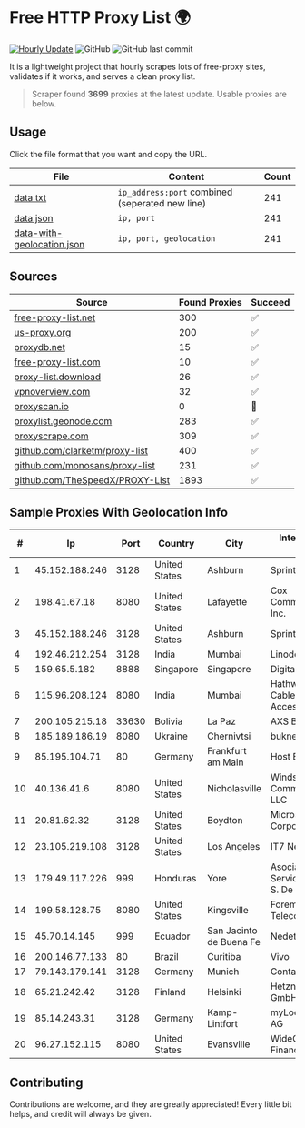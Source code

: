 
# Free HTTP Proxy List 🌍

[![Hourly Update](https://github.com/mertguvencli/http-proxy-list/actions/workflows/main.yml/badge.svg?branch=main)](https://github.com/mertguvencli/http-proxy-list/actions/workflows/main.yml)
![GitHub](https://img.shields.io/github/license/mertguvencli/http-proxy-list)
![GitHub last commit](https://img.shields.io/github/last-commit/mertguvencli/http-proxy-list)

It is a lightweight project that hourly scrapes lots of free-proxy sites, validates if it works, and serves a clean proxy list.


> Scraper found **3699** proxies at the latest update. Usable proxies are below.

## Usage

Click the file format that you want and copy the URL.


|File|Content|Count|
|----|-------|-----|
|[data.txt](https://raw.githubusercontent.com/mertguvencli/http-proxy-list/main/proxy-list/data.txt)|`ip_address:port` combined (seperated new line)|241|
|[data.json](https://raw.githubusercontent.com/mertguvencli/http-proxy-list/main/proxy-list/data.json)|`ip, port`|241|
|[data-with-geolocation.json](https://raw.githubusercontent.com/mertguvencli/http-proxy-list/main/proxy-list/data-with-geolocation.json)|`ip, port, geolocation`|241|

## Sources

|Source|Found Proxies|Succeed|
|------|-------------|-------|
|[free-proxy-list.net](https://free-proxy-list.net)|300|✅|
|[us-proxy.org](https://www.us-proxy.org)|200|✅|
|[proxydb.net](http://proxydb.net)|15|✅|
|[free-proxy-list.com](https://free-proxy-list.com/?page=&port=&type%5B%5D=http&type%5B%5D=https&up_time=0&search=Search)|10|✅|
|[proxy-list.download](https://www.proxy-list.download/HTTP)|26|✅|
|[vpnoverview.com](https://vpnoverview.com/privacy/anonymous-browsing/free-proxy-servers)|32|✅|
|[proxyscan.io](https://www.proxyscan.io)|0|🚫|
|[proxylist.geonode.com](https://proxylist.geonode.com/api/proxy-list?limit=300&page=1&sort_by=lastChecked&sort_type=desc&protocols=http,https)|283|✅|
|[proxyscrape.com](https://api.proxyscrape.com/v2/?request=displayproxies&protocol=http&timeout=10000&country=all&ssl=all&anonymity=all)|309|✅|
|[github.com/clarketm/proxy-list](https://raw.githubusercontent.com/clarketm/proxy-list/master/proxy-list-raw.txt)|400|✅|
|[github.com/monosans/proxy-list](https://raw.githubusercontent.com/monosans/proxy-list/main/proxies/http.txt)|231|✅|
|[github.com/TheSpeedX/PROXY-List](https://raw.githubusercontent.com/TheSpeedX/PROXY-List/master/http.txt)|1893|✅|


## Sample Proxies With Geolocation Info

|#|Ip|Port|Country|City|Internet Service Provider|
|-|--|----|-------|----|-------------------------|
|1|45.152.188.246|3128|United States|Ashburn|Sprint|
|2|198.41.67.18|8080|United States|Lafayette|Cox Communications Inc.|
|3|45.152.188.246|3128|United States|Ashburn|Sprint|
|4|192.46.212.254|3128|India|Mumbai|Linode, LLC|
|5|159.65.5.182|8888|Singapore|Singapore|DigitalOcean, LLC|
|6|115.96.208.124|8080|India|Mumbai|Hathway IP over Cable Internet Access|
|7|200.105.215.18|33630|Bolivia|La Paz|AXS Bolivia S. A.|
|8|185.189.186.19|8080|Ukraine|Chernivtsi|buknet|
|9|85.195.104.71|80|Germany|Frankfurt am Main|Host Europe GmbH|
|10|40.136.41.6|8080|United States|Nicholasville|Windstream Communications LLC|
|11|20.81.62.32|3128|United States|Boydton|Microsoft Corporation|
|12|23.105.219.108|3128|United States|Los Angeles|IT7 Networks Inc|
|13|179.49.117.226|999|Honduras|Yore|Asociacion De Servicio De Internet S. De RL.|
|14|199.58.128.75|8080|United States|Kingsville|Foremost Telecommunications|
|15|45.70.14.145|999|Ecuador|San Jacinto de Buena Fe|Nedetel S.A.|
|16|200.146.77.133|80|Brazil|Curitiba|Vivo|
|17|79.143.179.141|3128|Germany|Munich|Contabo GmbH|
|18|65.21.242.42|3128|Finland|Helsinki|Hetzner Online GmbH|
|19|85.14.243.31|3128|Germany|Kamp-Lintfort|myLoc managed IT AG|
|20|96.27.152.115|8080|United States|Evansville|WideOpenWest Finance LLC|



## Contributing

Contributions are welcome, and they are greatly appreciated! Every
little bit helps, and credit will always be given.

